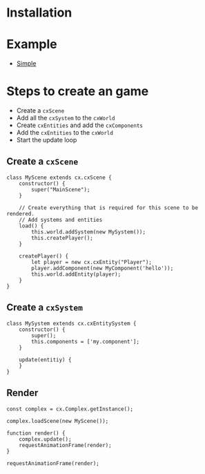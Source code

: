 # Installation

# Example

- [Simple](./example/index.html)

# Steps to create an game

- Create a `cxScene`
- Add all the `cxSystem` to the `cxWorld`
- Create `cxEntities` and add the `cxComponents`
- Add the `cxEntities` to the `cxWorld`
- Start the update loop

## Create a `cxScene`

    class MyScene extends cx.cxScene {
        constructor() {
            super("MainScene");
        }

        // Create everything that is required for this scene to be rendered.
        // Add systems and entities
        load() {
            this.world.addSystem(new MySystem());
            this.createPlayer();
        }

        createPlayer() {
            let player = new cx.cxEntity("Player");
            player.addComponent(new MyComponent('hello'));
            this.world.addEntity(player);
        }
    }

## Create a `cxSystem`

    class MySystem extends cx.cxEntitySystem {
        constructor() {
            super();
            this.components = ['my.component'];
        }

        update(entitiy) {
        }
    }

## Render

    const complex = cx.Complex.getInstance();

    complex.loadScene(new MyScene());

    function render() {
        complex.update();
        requestAnimationFrame(render);
    }

    requestAnimationFrame(render);
